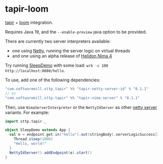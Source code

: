 # tapir-loom

[tapir](https://tapir.softwaremill.com/en/latest/) + [loom](https://openjdk.org/projects/loom/) integration.

Requires Java 19, and the `--enable-preview` java option to be provided.

There are currently two server interpreters available:
* one using [Netty](https://netty.io), running the server logic on virtual threads
* and one using an alpha release of [Helidon Nima 4 ](https://medium.com/helidon/helidon-n%C3%ADma-helidon-on-virtual-threads-130bb2ea2088)

Try running [SleepDemo](https://github.com/softwaremill/tapir-loom/blob/master/nima/src/test/scala/sttp/tapir/server/nima/SleepDemo.scala) with some load: `wrk -c 100 http://localhost:8080/hello`.

To use, add one of the following dependencies:

```scala
"com.softwaremill.sttp.tapir" %% "tapir-netty-server-id" % "0.1.1"
// or
"com.softwaremill.sttp.tapir" %% "tapir-nima-server" % "0.1.1"
```

Then, use `NimaServerInterpreter` or the `NettyIdServer` as other [netty server](https://tapir.softwaremill.com/en/latest/server/netty.html) variants.
For example:

```scala
import sttp.tapir._

object SleepDemo extends App {
  val e = endpoint.get.in("hello").out(stringBody).serverLogicSuccess[Id] { _ =>
    Thread.sleep(1000)
    "Hello, world!"
  }
  NettyIdServer().addEndpoint(e).start()
}
```